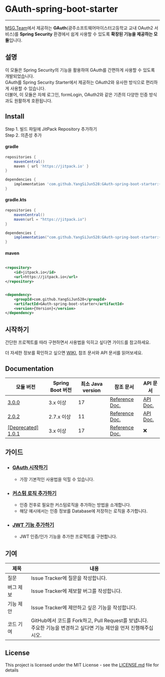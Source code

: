 # GAuth-spring-boot-starter

- - -

[MSG.Team](https://github.com/GSM-MSG)에서 제공하는
**GAuth**(광주소프트웨어마이스터고등학교 교내 OAuth2 서비스)를
**Spring Security** 환경에서 쉽게 사용할 수 있도록
**확장된 기능을 제공하는 모듈**입니다.

## 설명

이 모듈은 Spring Security의 기능을 활용하여 GAuth를 간편하게 사용할 수 있도록 개발되었습니다.    
GAuth를 Spring Security Starter에서 제공하는 OAuth2와 유사한 방식으로 편리하게 사용할 수 있습니다.   
더불어, 이 모듈은 자체 로그인, formLogin, OAuth2와 같은 기존의 다양한 인증 방식과도 원활하게 호환됩니다.

## Install

Step 1. 빌드 파일에 JitPack Repository 추가하기  
Step 2. 의존성 추가

#### gradle

```groovy
repositories {
    mavenCentral()
    maven { url 'https://jitpack.io' }
}
```

```groovy
dependencies {
    implementation 'com.github.YangSiJun528:GAuth-spring-boot-starter:{Version}'
}
```

#### gradle.kts

```groovy
repositories {
    mavenCentral()
    maven(url = "https://jitpack.io")
}
```

```groovy
dependencies {
    implementation("com.github.YangSiJun528:GAuth-spring-boot-starter:{Version}")
}
```

#### maven

```xml

<repository>
    <id>jitpack.io</id>
    <url>https://jitpack.io</url>
</repository>
```

```xml

<dependency>
    <groupId>com.github.YangSiJun528</groupId>
    <artifactId>GAuth-spring-boot-starter</artifactId>
    <version>{Version}</version>
</dependency>
```

## 시작하기

간단한 프로젝트를 따라 구현하면서 사용법을 익히고 싶다면 가이드를 참고하세요.

더 자세한 정보를 확인하고 싶으면 [WIKI](https://github.com/YangSiJun528/GAuth-spring-boot-starter/wiki), 참조 문서와 API 문서를 읽어보세요.

## Documentation

| 모듈 버전                                                                                                 | Spring Boot 버전 | 최소 Java version | 참조 문서                                                         | API 문서                                                                                                                                           | 
|-------------------------------------------------------------------------------------------------------|----------------|-----------------|---------------------------------------------------------------|--------------------------------------------------------------------------------------------------------------------------------------------------|
| [3.0.0](https://github.com/YangSiJun528/GAuth-spring-boot-starter/releases/tag/2.0.2)                 | 3.x 이상         | 17              | [Reference Doc.](./docs/guide/ver_300/reference/reference.md) | [API Doc.](https://htmlpreview.github.io/?https://github.com/YangSiJun528/GAuth-spring-boot-starter/blob/main/docs/guide/ver_300/api/index.html) |
| [2.0.2](https://github.com/YangSiJun528/GAuth-spring-boot-starter/releases/tag/2.0.2)                 | 2.7.x 이상       | 11              | [Reference Doc.](./docs/guide/ver_202/reference/reference.md) | [API Doc.](https://htmlpreview.github.io/?https://github.com/YangSiJun528/GAuth-spring-boot-starter/blob/main/docs/guide/ver_202/api/index.html) |
| [\[Deprecated\] 1.0.1 ](https://github.com/YangSiJun528/GAuth-spring-boot-starter/releases/tag/1.0.1) | 3.x 이상         | 17              | [Reference Doc.](./docs/guide/ver_101/reference/reference.md) | ❌                                                                                                                                                |

## 가이드

- ### [GAuth 시작하기](https://github.com/YangSiJun528/GAuth-spring-boot-starter/wiki/%EC%8B%9C%EC%9E%91%ED%95%98%EA%B8%B0)
    - 가장 기본적인 사용법을 익힐 수 있습니다.
- ### [커스텀 로직 추가하기](https://github.com/YangSiJun528/GAuth-spring-boot-starter/wiki/%EC%BB%A4%EC%8A%A4%ED%85%80-%EB%A1%9C%EC%A7%81-%EC%B6%94%EA%B0%80)
  - 인증 전후로 필요한 커스텀로직을 추가하는 방법을 소개합니다.
  - 해당 예시에서는 인증 정보를 Database에 저장하는 로직을 추가합니다.
- ### [JWT 기능 추가하기](https://github.com/YangSiJun528/GAuth-spring-boot-starter/wiki/JWT-%EC%9D%B8%EC%A6%9D-%EA%B5%AC%ED%98%84%ED%95%98%EA%B8%B0)
    - JWT 인증/인가 기능을 추가한 프로젝트를 구현합니다.

## 기여

| 제목    | 내용                                                                                |
|-------|-----------------------------------------------------------------------------------|
| 질문    | Issue Tracker에 질문을 작성합니다.                                                         |
| 버그 제보 | Issue Tracker에 제보할 버그를 작성합니다.                                                     |
| 기능 제안 | Issue Tracker에 제안하고 싶은 기능을 작성합니다.                                                 |
| 코드 기여 | GitHub에서 코드를 Fork하고, Pull Request를 보냅니다. <br/>주요한 기능을 변경하고 싶다면 기능 제안을 먼저 진행해주십시오. |

## License

This project is licensed under the MIT License - see the [LICENSE.md](LICENSE.md) file for details
